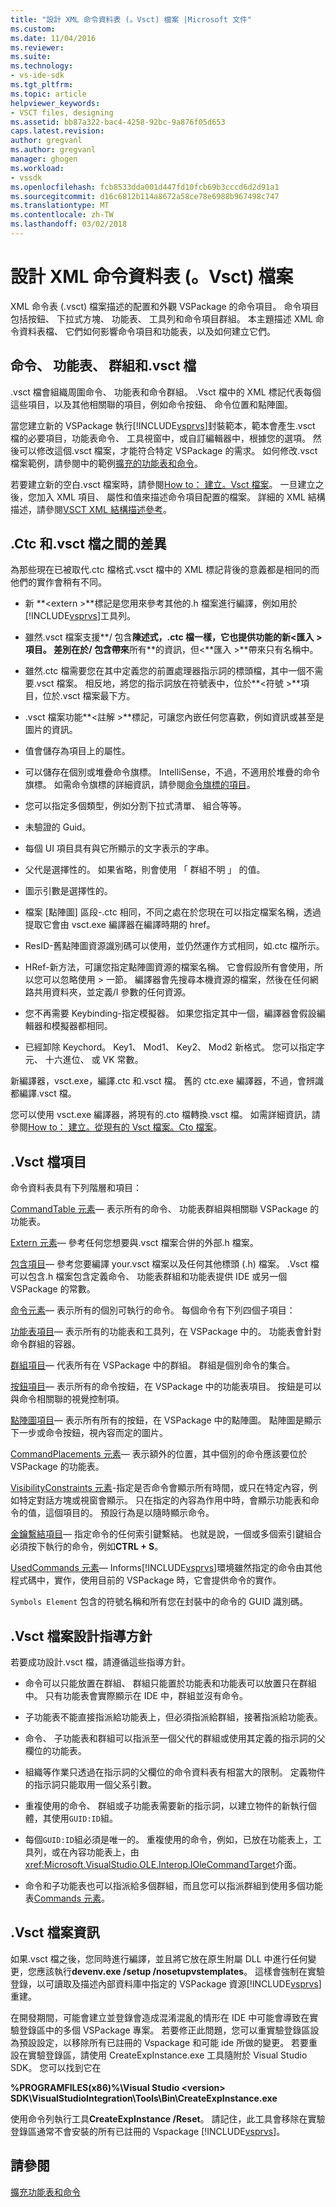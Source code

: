 ```yaml
---
title: "設計 XML 命令資料表 (。Vsct) 檔案 |Microsoft 文件"
ms.custom: 
ms.date: 11/04/2016
ms.reviewer: 
ms.suite: 
ms.technology:
- vs-ide-sdk
ms.tgt_pltfrm: 
ms.topic: article
helpviewer_keywords:
- VSCT files, designing
ms.assetid: bb87a322-bac4-4258-92bc-9a876f05d653
caps.latest.revision: 
author: gregvanl
ms.author: gregvanl
manager: ghogen
ms.workload:
- vssdk
ms.openlocfilehash: fcb8533dda001d447fd10fcb69b3cccd6d2d91a1
ms.sourcegitcommit: d16c6812b114a8672a58ce78e6988b967498c747
ms.translationtype: MT
ms.contentlocale: zh-TW
ms.lasthandoff: 03/02/2018
---
```

# <a name="designing-xml-command-table-vsct-files"></a>設計 XML 命令資料表 (。Vsct) 檔案
XML 命令表 (.vsct) 檔案描述的配置和外觀 VSPackage 的命令項目。 命令項目包括按鈕、 下拉式方塊、 功能表、 工具列和命令項目群組。 本主題描述 XML 命令資料表檔、 它們如何影響命令項目和功能表，以及如何建立它們。

## <a name="commands-menus-groups-and-the-vsct-file"></a>命令、 功能表、 群組和.vsct 檔
 .vsct 檔會組織周圍命令、 功能表和命令群組。 .Vsct 檔中的 XML 標記代表每個這些項目，以及其他相關聯的項目，例如命令按鈕、 命令位置和點陣圖。

 當您建立新的 VSPackage 執行[!INCLUDE[vsprvs](../../code-quality/includes/vsprvs_md.md)]封裝範本，範本會產生.vsct 檔的必要項目，功能表命令、 工具視窗中，或自訂編輯器中，根據您的選項。 然後可以修改這個.vsct 檔案，才能符合特定 VSPackage 的需求。 如何修改.vsct 檔案範例，請參閱中的範例[擴充的功能表和命令](../../extensibility/extending-menus-and-commands.md)。

 若要建立新的空白.vsct 檔案時，請參閱[How to： 建立。Vsct 檔案](../../extensibility/internals/how-to-create-a-dot-vsct-file.md)。 一旦建立之後，您加入 XML 項目、 屬性和值來描述命令項目配置的檔案。 詳細的 XML 結構描述，請參閱[VSCT XML 結構描述參考](../../extensibility/vsct-xml-schema-reference.md)。

## <a name="differences-between-ctc-and-vsct-files"></a>.Ctc 和.vsct 檔之間的差異
 為那些現在已被取代.ctc 檔格式.vsct 檔中的 XML 標記背後的意義都是相同的而他們的實作會稍有不同。

-   新 **\<extern >**標記是您用來參考其他的.h 檔案進行編譯，例如用於[!INCLUDE[vsprvs](../../code-quality/includes/vsprvs_md.md)]工具列。

-   雖然.vsct 檔案支援**/ 包含**陳述式，.ctc 檔一樣，它也提供功能的新\<**匯入 >**項目。 差別在於**/ 包含**帶來**所有**的資訊，但\<**匯入 >**帶來只有名稱中。

-   雖然.ctc 檔需要您在其中定義您的前置處理器指示詞的標頭檔，其中一個不需要.vsct 檔案。 相反地，將您的指示詞放在符號表中，位於**\<符號 >**項目，位於.vsct 檔案最下方。

-   .vsct 檔案功能**\<註解 >**標記，可讓您內嵌任何您喜歡，例如資訊或甚至是圖片的資訊。

-   值會儲存為項目上的屬性。

-   可以儲存在個別或堆疊命令旗標。  IntelliSense，不過，不適用於堆疊的命令旗標。 如需命令旗標的詳細資訊，請參閱[命令旗標的項目](../../extensibility/command-flag-element.md)。

-   您可以指定多個類型，例如分割下拉式清單、 組合等等。

-   未驗證的 Guid。

-   每個 UI 項目具有與它所顯示的文字表示的字串。

-   父代是選擇性的。 如果省略，則會使用 「 群組不明 」 的值。

-   圖示引數是選擇性的。

-   檔案 [點陣圖] 區段-.ctc 相同，不同之處在於您現在可以指定檔案名稱，透過提取它會由 vsct.exe 編譯器在編譯時期的 href。

-   ResID-舊點陣圖資源識別碼可以使用，並仍然運作方式相同，如.ctc 檔所示。

-   HRef-新方法，可讓您指定點陣圖資源的檔案名稱。 它會假設所有會使用，所以您可以忽略使用 > 一節。 編譯器會先搜尋本機資源的檔案，然後在任何網路共用資料夾，並定義/I 參數的任何資源。

-   您不再需要 Keybinding-指定模擬器。 如果您指定其中一個，編譯器會假設編輯器和模擬器都相同。

-   已經卸除 Keychord。 Key1、 Mod1、 Key2、 Mod2 新格式。  您可以指定字元、 十六進位、 或 VK 常數。

 新編譯器，vsct.exe，編譯.ctc 和.vsct 檔。 舊的 ctc.exe 編譯器，不過，會辨識都編譯.vsct 檔。

 您可以使用 vsct.exe 編譯器，將現有的.cto 檔轉換.vsct 檔。 如需詳細資訊，請參閱[How to： 建立。從現有的 Vsct 檔案。Cto 檔案](../../extensibility/internals/how-to-create-a-dot-vsct-file.md#how-to-create-a-dot-vsct-file-from-an-existing-dot-cto-file)。

## <a name="the-vsct-file-elements"></a>.Vsct 檔項目
 命令資料表具有下列階層和項目：

 [CommandTable 元素](../../extensibility/commandtable-element.md)— 表示所有的命令、 功能表群組與相關聯 VSPackage 的功能表。

 [Extern 元素](../../extensibility/extern-element.md)— 參考任何您想要與.vsct 檔案合併的外部.h 檔案。

 [包含項目](../../extensibility/include-element.md)— 參考您要編譯 your.vsct 檔案以及任何其他標頭 (.h) 檔案。 .Vsct 檔可以包含.h 檔案包含定義命令、 功能表群組和功能表提供 IDE 或另一個 VSPackage 的常數。

 [命令元素](../../extensibility/commands-element.md)— 表示所有的個別可執行的命令。 每個命令有下列四個子項目：

 [功能表項目](../../extensibility/menus-element.md)— 表示所有的功能表和工具列，在 VSPackage 中的。 功能表會針對命令群組的容器。

 [群組項目](../../extensibility/groups-element.md)— 代表所有在 VSPackage 中的群組。 群組是個別命令的集合。

 [按鈕項目](../../extensibility/buttons-element.md)— 表示所有的命令按鈕，在 VSPackage 中的功能表項目。 按鈕是可以與命令相關聯的視覺控制項。

 [點陣圖項目](../../extensibility/bitmaps-element.md)— 表示所有所有的按鈕，在 VSPackage 中的點陣圖。 點陣圖是顯示下一步或命令按鈕，視內容而定的圖片。

 [CommandPlacements 元素](../../extensibility/commandplacements-element.md)— 表示額外的位置，其中個別的命令應該要位於 VSPackage 的功能表。

 [VisibilityConstraints 元素](../../extensibility/visibilityconstraints-element.md)-指定是否命令會顯示所有時間，或只在特定內容，例如特定對話方塊或視窗會顯示。 只在指定的內容為作用中時，會顯示功能表和命令的值，這個項目的。 預設行為是以隨時顯示命令。

 [金鑰繫結項目](../../extensibility/keybindings-element.md)— 指定命令的任何索引鍵繫結。 也就是說，一個或多個索引鍵組合必須按下執行的命令，例如**CTRL + S**。

 [UsedCommands 元素](../../extensibility/usedcommands-element.md)— Informs[!INCLUDE[vsprvs](../../code-quality/includes/vsprvs_md.md)]環境雖然指定的命令由其他程式碼中，實作，使用目前的 VSPackage 時，它會提供命令的實作。

 `Symbols Element` 包含的符號名稱和所有您在封裝中的命令的 GUID 識別碼。

## <a name="vsct-file-design-guidelines"></a>.Vsct 檔案設計指導方針
 若要成功設計.vsct 檔，請遵循這些指導方針。

-   命令可以只能放置在群組、 群組只能置於功能表和功能表可以放置只在群組中。 只有功能表會實際顯示在 IDE 中，群組並沒有命令。

-   子功能表不能直接指派給功能表上，但必須指派給群組，接著指派給功能表。

-   命令、 子功能表和群組可以指派至一個父代的群組或使用其定義的指示詞的父欄位的功能表。

-   組織等作業只透過在指示詞的父欄位的命令資料表有相當大的限制。 定義物件的指示詞只能取用一個父系引數。

-   重複使用的命令、 群組或子功能表需要新的指示詞，以建立物件的新執行個體，其使用`GUID:ID`組。

-   每個`GUID:ID`組必須是唯一的。 重複使用的命令，例如，已放在功能表上，工具列，或在內容功能表上，由<xref:Microsoft.VisualStudio.OLE.Interop.IOleCommandTarget>介面。

-   命令和子功能表也可以指派給多個群組，而且您可以指派群組到使用多個功能表[Commands 元素](../../extensibility/commands-element.md)。

## <a name="vsct-file-notes"></a>.Vsct 檔案資訊
 如果.vsct 檔之後，您同時進行編譯，並且將它放在原生附屬 DLL 中進行任何變更，您應該執行**devenv.exe /setup /nosetupvstemplates**。 這樣會強制在實驗登錄，以可讀取及描述內部資料庫中指定的 VSPackage 資源[!INCLUDE[vsprvs](../../code-quality/includes/vsprvs_md.md)]重建。

 在開發期間，可能會建立並登錄會造成混淆混亂的情形在 IDE 中可能會導致在實驗登錄區中的多個 VSPackage 專案。 若要修正此問題，您可以重實驗登錄區設為預設設定，以移除所有已註冊的 Vspackage 和可能 ide 所做的變更。 若要重設在實驗登錄區，請使用 CreateExpInstance.exe 工具隨附於 Visual Studio SDK。 您可以找到它在

 **%PROGRAMFILES(x86)%\Visual Studio \<version> SDK\VisualStudioIntegration\Tools\Bin\CreateExpInstance.exe**

 使用命令列執行工具**CreateExpInstance /Reset**。 請記住，此工具會移除在實驗登錄區通常不會安裝的所有已註冊的 Vspackage [!INCLUDE[vsprvs](../../code-quality/includes/vsprvs_md.md)]。

## <a name="see-also"></a>請參閱
 [擴充功能表和命令](../../extensibility/extending-menus-and-commands.md)